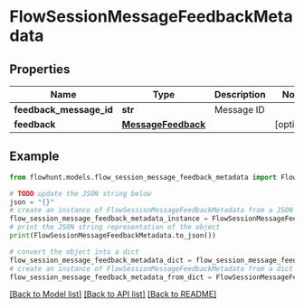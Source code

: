 # FlowSessionMessageFeedbackMetadata


## Properties

Name | Type | Description | Notes
------------ | ------------- | ------------- | -------------
**feedback_message_id** | **str** | Message ID | 
**feedback** | [**MessageFeedback**](MessageFeedback.md) |  | [optional] 

## Example

```python
from flowhunt.models.flow_session_message_feedback_metadata import FlowSessionMessageFeedbackMetadata

# TODO update the JSON string below
json = "{}"
# create an instance of FlowSessionMessageFeedbackMetadata from a JSON string
flow_session_message_feedback_metadata_instance = FlowSessionMessageFeedbackMetadata.from_json(json)
# print the JSON string representation of the object
print(FlowSessionMessageFeedbackMetadata.to_json())

# convert the object into a dict
flow_session_message_feedback_metadata_dict = flow_session_message_feedback_metadata_instance.to_dict()
# create an instance of FlowSessionMessageFeedbackMetadata from a dict
flow_session_message_feedback_metadata_from_dict = FlowSessionMessageFeedbackMetadata.from_dict(flow_session_message_feedback_metadata_dict)
```
[[Back to Model list]](../README.md#documentation-for-models) [[Back to API list]](../README.md#documentation-for-api-endpoints) [[Back to README]](../README.md)


